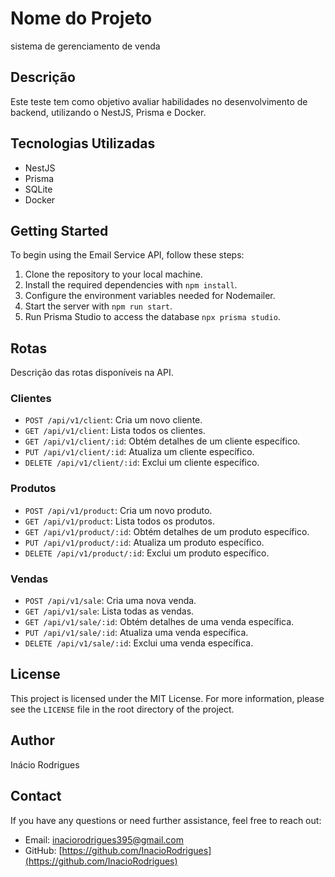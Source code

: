 # Nome do Projeto
sistema de gerenciamento de venda

## Descrição
Este teste tem como objetivo avaliar habilidades no desenvolvimento de backend, utilizando o NestJS, Prisma e Docker.
## Tecnologias Utilizadas

- NestJS
- Prisma
- SQLite 
- Docker 

## Getting Started

To begin using the Email Service API, follow these steps:

1. Clone the repository to your local machine.
2. Install the required dependencies with `npm install`.
3. Configure the environment variables needed for Nodemailer.
4. Start the server with `npm run start`.
5. Run Prisma Studio to access the database `npx prisma studio`.

## Rotas

Descrição das rotas disponíveis na API.

### Clientes

- `POST /api/v1/client`: Cria um novo cliente.
- `GET /api/v1/client`: Lista todos os clientes.
- `GET /api/v1/client/:id`: Obtém detalhes de um cliente específico.
- `PUT /api/v1/client/:id`: Atualiza um cliente específico.
- `DELETE /api/v1/client/:id`: Exclui um cliente específico.

### Produtos

- `POST /api/v1/product`: Cria um novo produto.
- `GET /api/v1/product`: Lista todos os produtos.
- `GET /api/v1/product/:id`: Obtém detalhes de um produto específico.
- `PUT /api/v1/product/:id`: Atualiza um produto específico.
- `DELETE /api/v1/product/:id`: Exclui um produto específico.

### Vendas

- `POST /api/v1/sale`: Cria uma nova venda.
- `GET /api/v1/sale`: Lista todas as vendas.
- `GET /api/v1/sale/:id`: Obtém detalhes de uma venda específica.
- `PUT /api/v1/sale/:id`: Atualiza uma venda específica.
- `DELETE /api/v1/sale/:id`: Exclui uma venda específica.

## License

This project is licensed under the MIT License. For more information, please see the `LICENSE` file in the root directory of the project.

## Author

Inácio Rodrigues

## Contact

If you have any questions or need further assistance, feel free to reach out:

- Email: inaciorodrigues395@gmail.com
- GitHub: [https://github.com/InacioRodrigues](https://github.com/InacioRodrigues)


